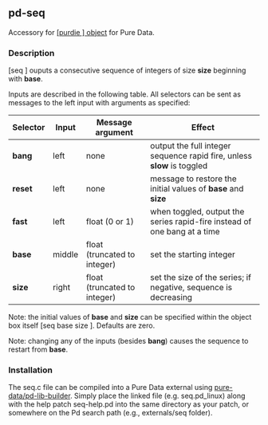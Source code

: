 ## pd-seq
Accessory for [[purdie ] object](https://github.com/metamystical/pd-purdie) for Pure Data.

### Description

[seq ] ouputs a consecutive sequence of integers of size **size** beginning with **base**. 

Inputs are described in the following table. All selectors can be sent as messages to the left input with arguments as specified:

| Selector     | Input   | Message argument | Effect                                                          |
|--------------|---------|----------|-------------------------------------------------------------------------|
| **bang**     | left    | none   | output the full integer sequence rapid fire, unless **slow** is toggled |
| **reset**    | left    | none   | message to restore the initial values of **base** and **size** |
| **fast**     | left    | float (0 or 1) | when toggled, output the series rapid-fire instead of one bang at a time |
| **base**     | middle  | float (truncated to integer)  | set the starting integer |
| **size**     | right   | float (truncated to integer)  | set the size of the series; if negative, sequence is decreasing |

Note: the initial values of **base** and **size** can be specified within the object box itself [seq base size ]. Defaults are zero.

Note: changing any of the inputs (besides **bang**) causes the sequence to restart from **base**.

### Installation

The seq.c file can be compiled into a Pure Data external using [pure-data/pd-lib-builder](https://github.com/pure-data/pd-lib-builder). Simply place the linked file (e.g. seq.pd_linux) along with the help patch seq-help.pd into the same directory as your patch, or somewhere on the Pd search path (e.g., externals/seq folder).
